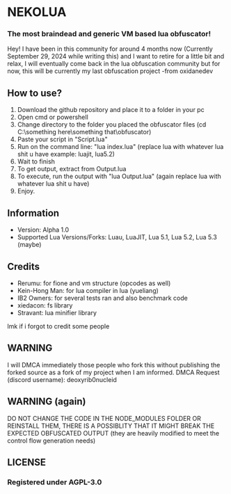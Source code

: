 # NEKOLUA
### The most braindead and generic VM based lua obfuscator!

Hey! I have been in this community for around 4 months now (Currently September 29, 2024 while writing this) and I want to retire for a little bit and relax, I will eventually come back in the lua obfuscation community but for now, this will be currently my last obfuscation project -from oxidanedev

## How to use?
1. Download the github repository and place it to a folder in your pc
2. Open cmd or powershell
3. Change directory to the folder you placed the obfuscator files (cd C:\something here\something that\obfuscator)
4. Paste your script in "Script.lua"
5. Run on the command line: "lua index.lua" (replace lua with whatever lua shit u have example: luajit, lua5.2)
6. Wait to finish
7. To get output, extract from Output.lua
8. To execute, run the output with "lua Output.lua" (again replace lua with whatever lua shit u have)
9. Enjoy.

## Information
- Version: Alpha 1.0
- Supported Lua Versions/Forks: Luau, LuaJIT, Lua 5.1, Lua 5.2, Lua 5.3 (maybe)

## Credits
* Rerumu: for fione and vm structure (opcodes as well)
* Kein-Hong Man: for lua compiler in lua (yueliang)
* IB2 Owners: for several tests ran and also benchmark code
* xiedacon: fs library
* Stravant: lua minifier library

lmk if i forgot to credit some people

## WARNING
I will DMCA immediately those people who fork this without publishing the forked source as a fork of my project when I am informed.
DMCA Request (discord username): deoxyrib0nucleid

## WARNING (again)
DO NOT CHANGE THE CODE IN THE NODE_MODULES FOLDER OR REINSTALL THEM, THERE IS A POSSIBLITY THAT IT MIGHT BREAK THE EXPECTED OBFUSCATED OUTPUT (they are heavily modified to meet the control flow generation needs)

## LICENSE
### Registered under AGPL-3.0
